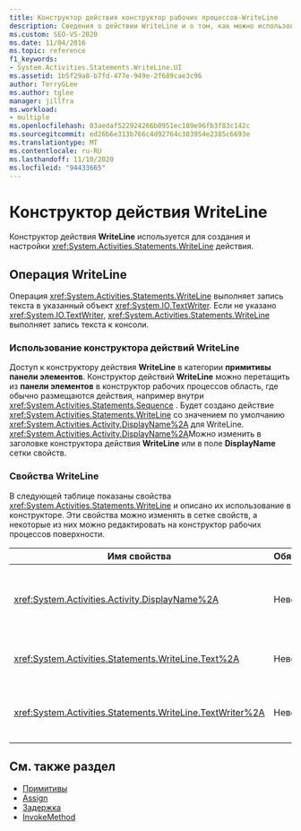 ```yaml
---
title: Конструктор действия конструктор рабочих процессов-WriteLine
description: Сведения о действии WriteLine и о том, как можно использовать конструктор действий WriteLine для создания и настройки действия WriteLine.
ms.custom: SEO-VS-2020
ms.date: 11/04/2016
ms.topic: reference
f1_keywords:
- System.Activities.Statements.WriteLine.UI
ms.assetid: 1b5f29a8-b7fd-477e-949e-2f689cae3c96
author: TerryGLee
ms.author: tglee
manager: jillfra
ms.workload:
- multiple
ms.openlocfilehash: 03aedaf522924266b0951ec189e96fb3f83c142c
ms.sourcegitcommit: ed26b6e313b766c4d92764c303954e2385c6693e
ms.translationtype: MT
ms.contentlocale: ru-RU
ms.lasthandoff: 11/10/2020
ms.locfileid: "94433665"
---
```

# <a name="writeline-activity-designer"></a>Конструктор действия WriteLine

Конструктор действия **WriteLine** используется для создания и настройки <xref:System.Activities.Statements.WriteLine> действия.

## <a name="the-writeline-activity"></a>Операция WriteLine

Операция <xref:System.Activities.Statements.WriteLine> выполняет запись текста в указанный объект <xref:System.IO.TextWriter>. Если не указано <xref:System.IO.TextWriter>, <xref:System.Activities.Statements.WriteLine> выполняет запись текста к консоли.

### <a name="using-the-writeline-activity-designer"></a>Использование конструктора действий WriteLine

Доступ к конструктору действия **WriteLine** в категории **примитивы** **панели элементов**. Конструктор действий **WriteLine** можно перетащить из **панели элементов** в конструктор рабочих процессов область, где обычно размещаются действия, например внутри <xref:System.Activities.Statements.Sequence> . Будет создано действие <xref:System.Activities.Statements.WriteLine> со значением по умолчанию <xref:System.Activities.Activity.DisplayName%2A> для WriteLine. <xref:System.Activities.Activity.DisplayName%2A>Можно изменить в заголовке конструктора действия **WriteLine** или в поле **DisplayName** сетки свойств.

### <a name="the-writeline-properties"></a>Свойства WriteLine

В следующей таблице показаны свойства <xref:System.Activities.Statements.WriteLine> и описано их использование в конструкторе. Эти свойства можно изменять в сетке свойств, а некоторые из них можно редактировать на конструктор рабочих процессов поверхности.

|Имя свойства|Обязательно|Использование|
|-|--------------|-|
|<xref:System.Activities.Activity.DisplayName%2A>|Неверно|Понятное имя действия <xref:System.Activities.Statements.WriteLine>. Значение по умолчанию WriteLine. Для значения <xref:System.Activities.Activity.DisplayName%2A> нет жестких требований, однако лучше всего всегда использовать такое значение.|
|<xref:System.Activities.Statements.WriteLine.Text%2A>|Неверно|Текст для записи. Чтобы задать свойство, введите Visual Basic выражение в **текстовом** поле конструктора действий **WriteLine** или в сетке свойств.|
|<xref:System.Activities.Statements.WriteLine.TextWriter%2A>|Неверно|Класс <xref:System.IO.TextWriter>, в который <xref:System.Activities.Statements.WriteLine> записывает <xref:System.Activities.Statements.WriteLine.Text%2A>. По умолчанию - консоль.|

## <a name="see-also"></a>См. также раздел

- [Примитивы](../workflow-designer/primitives-activity-designers.md)
- [Assign](../workflow-designer/assign-activity-designer.md)
- [Задержка](../workflow-designer/delay-activity-designer.md)
- [InvokeMethod](../workflow-designer/invokemethod-activity-designer.md)
